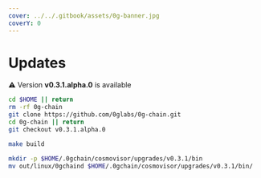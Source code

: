 ```yaml
---
cover: ../../.gitbook/assets/0g-banner.jpg
coverY: 0
---
```


# Updates

⚠️ Version **v0.3.1.alpha.0** is available

```bash
cd $HOME || return
rm -rf 0g-chain
git clone https://github.com/0glabs/0g-chain.git
cd 0g-chain || return
git checkout v0.3.1.alpha.0

make build

mkdir -p $HOME/.0gchain/cosmovisor/upgrades/v0.3.1/bin
mv out/linux/0gchaind $HOME/.0gchain/cosmovisor/upgrades/v0.3.1/bin/
```
